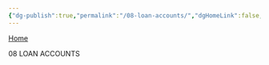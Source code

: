 ```yaml
---
{"dg-publish":true,"permalink":"/08-loan-accounts/","dgHomeLink":false,"dgPassFrontmatter":false}
---
```


[Home](obsidian://open?vault=Obsidian%20Vault&file=00%20PLAN)

08 LOAN ACCOUNTS